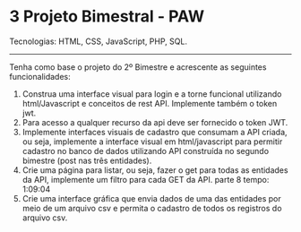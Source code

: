 # 3 Projeto Bimestral - PAW

Tecnologias: HTML, CSS, JavaScript, PHP, SQL.

---

Tenha como base o projeto do 2º Bimestre e acrescente as seguintes funcionalidades:

1. Construa uma interface visual para login e a torne funcional utilizando html/Javascript e conceitos de rest API. Implemente também o token jwt.
2. Para acesso a qualquer recurso da api deve ser fornecido o token JWT.
3. Implemente interfaces visuais de cadastro que consumam a API criada, ou seja, implemente a interface visual em html/javascript para permitir cadastro no banco de dados utilizando API construída no segundo bimestre (post nas três entidades).
4. Crie uma página para listar, ou seja, fazer o get para todas as entidades da API, implemente um filtro para cada GET da API. parte 8 tempo: 1:09:04
5. Crie uma interface gráfica que envia dados de uma das entidades por meio de um arquivo csv e permita o cadastro de todos os registros do arquivo csv.
